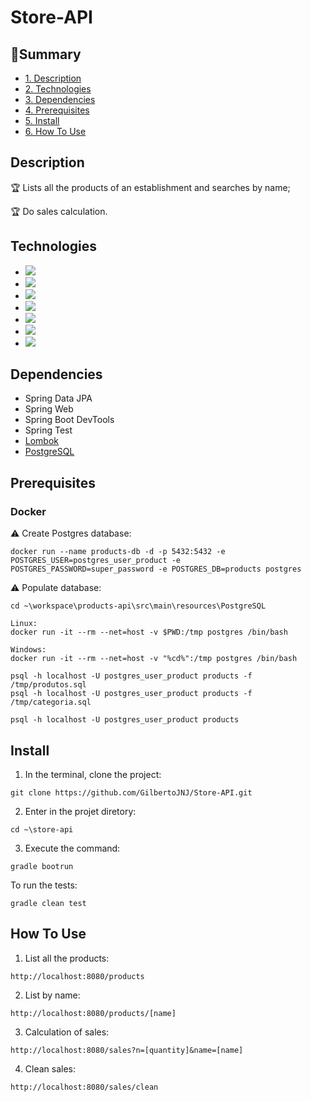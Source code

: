 # Store-API
## :book:Summary 
* [1. Description](#description)
* [2. Technologies](#technologies)
* [3. Dependencies](#dependencies)
* [4. Prerequisites](#prerequisites)
* [5. Install](#install)
* [6. How To Use](#how-to-use)

## Description
:trophy: Lists all the products of an establishment and searches by name;

:trophy: Do sales calculation.

## Technologies
- <img src="https://img.shields.io/static/v1?label=java&message=language&color=red&style=for-the-badge&logo=java"/>
- <img src="https://img.shields.io/static/v1?label=gradle&message=build&color=darkgreen&style=for-the-badge&logo=gradle"/>
- <img src="https://img.shields.io/static/v1?label=docker&message=container&color=cyan&style=for-the-badge&logo=docker"/>
- <img src="https://img.shields.io/static/v1?label=Postgres&message=database&color=blue&style=for-the-badge&logo=postgresql"/>
- <img src="https://img.shields.io/static/v1?label=spring&message=framework&color=green&style=for-the-badge&logo=spring"/>
- <img src="https://img.shields.io/static/v1?label=junit&message=tests&color=darkgreen&style=for-the-badge&logo=junit5"/>
- <img src="https://img.shields.io/static/v1?label=heroku&message=deploy&color=purple&style=for-the-badge&logo=heroku"/>

## Dependencies
 - Spring Data JPA
 - Spring Web
 - Spring Boot DevTools
 - Spring Test
 - [Lombok](https://projectlombok.org/)
 - [PostgreSQL](https://www.postgresql.org/)
 
## Prerequisites
### Docker
:warning: Create Postgres database:
```shell script
docker run --name products-db -d -p 5432:5432 -e POSTGRES_USER=postgres_user_product -e POSTGRES_PASSWORD=super_password -e POSTGRES_DB=products postgres
```

:warning: Populate database:
```shell script
cd ~\workspace\products-api\src\main\resources\PostgreSQL

Linux:
docker run -it --rm --net=host -v $PWD:/tmp postgres /bin/bash

Windows:
docker run -it --rm --net=host -v "%cd%":/tmp postgres /bin/bash

psql -h localhost -U postgres_user_product products -f /tmp/produtos.sql
psql -h localhost -U postgres_user_product products -f /tmp/categoria.sql

psql -h localhost -U postgres_user_product products
```

## Install 
1. In the terminal, clone the project:
```shell script
git clone https://github.com/GilbertoJNJ/Store-API.git
```

2. Enter in the projet diretory:
```shell script
cd ~\store-api
```

3. Execute the command:
```shell script
gradle bootrun
```

To run the tests:
```shell script
gradle clean test
```

## How To Use
1. List all the products:
``` shell script
http://localhost:8080/products
```

2. List by name:
``` shell script
http://localhost:8080/products/[name]
```

3. Calculation of sales:
``` shell script
http://localhost:8080/sales?n=[quantity]&name=[name]
```

4. Clean sales:
``` shell script
http://localhost:8080/sales/clean
```
